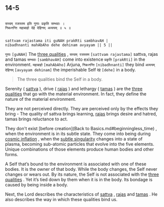 ## 14-5


```shloka-sa

सत्त्वम् रजस्तम इति गुणाः प्रकृति सम्भवाः ।
निबध्नन्ति महाबाहो देहे देहिनम् अव्ययम् ॥ ५ ॥

```
```shloka-sa-hk

sattvam rajastama iti guNAH prakRti sambhavAH |
nibadhnanti mahAbAho dehe dehinam avyayam || 5 ||

```
`गुणाः` `[guNAH]` The 
[three qualities](satva_rajas_tamas)
, `सत्त्वम् रजस्तम` `[sattvam rajastama]` sattva, rajas and tamas `सम्भवाः` `[sambhavAH]` come into existence `प्रकृति` `[prakRti]` in the environment. `महाबाहो` `[mahAbAho]` Arjuna, `निबध्नन्ति` `[nibadhnanti]` they bind `अव्ययम् देहिनम्` `[avyayam dehinam]` the imperishable Self `देहे` `[dehe]` in a body.


<a name='applnote_189'></a>
> The three qualities bind the Self in a body.



Serenity (
[sattva](sattva)
), drive (
[rajas](rajas)
) and lethargy (
[tamas](tamas)
) are the 
[three qualities](satva_rajas_tamas)
 that go with the material environment. In fact, they define the nature of the material environment. 

They are not perceived directly. They are perceived only by the effects they bring - The quality of sattva brings learning, 
[rajas](rajas)
 brings desire and hatred, tamas brings reluctance to act. 

They don't exist 
[before creation](Back to Basics.md#beginningless_time)
, when the environment is in its subtle state. They come into being during 
[cosmic inflation](13-5_to_13-6.md#CosmicInflation_stages)
, when the 
[subtle singularity](subtle_singularity)
 changes into a state of plasma, becoming sub-atomic particles that evolve into the five elements. Unique combinations of those elements produce human bodies and other forms. 

A Self that’s bound to the environment is associated with one of these bodies. It is the owner of that body. While the body changes, the Self never changes or wears out. By its nature, the Self is not associated with the 
[three qualities](satva_rajas_tamas)
. Yet it’s tied down by them when it is in the body.  Its bondage is caused by being inside a body.

Next, the Lord describes the characteristics of 
[sattva](sattva)
, 
[rajas](rajas)
 and 
[tamas](tamas)
. He also describes the way in which these qualities bind us.


